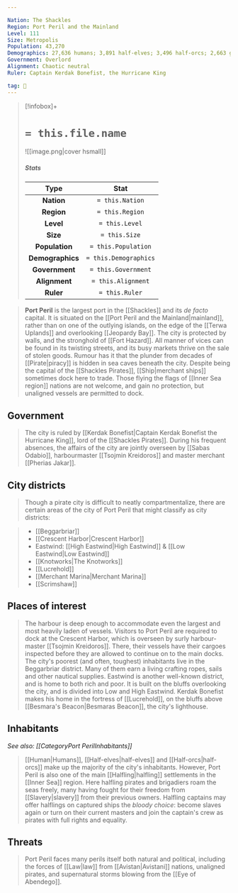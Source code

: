 ```yaml
---

Nation: The Shackles
Region: Port Peril and the Mainland
Level: 111
Size: Metropolis
Population: 43,270
Demographics: 27,636 humans; 3,891 half-elves; 3,496 half-orcs; 2,663 gnomes; 2,230 halflings; 1,798 elves; 1,357 dwarves; 199 other
Government: Overlord
Alignment: Chaotic neutral
Ruler: Captain Kerdak Bonefist, the Hurricane King

tag: 🌃
---
```


> [!infobox]+
> #  `= this.file.name`
> ![[image.png|cover hsmall]]
> ##### Stats
> Type | Stat |
> :---:|:---:|
> **Nation** | `= this.Nation` |
> **Region** | `= this.Region` |
> **Level** | `= this.Level` |
> **Size** | `= this.Size` |
> **Population** | `= this.Population` |
> **Demographics** | `= this.Demographics` |
> **Government** | `= this.Government` |
> **Alignment** | `= this.Alignment` |
> **Ruler** | `= this.Ruler` |



> 
> **Port Peril** is the largest port in the [[Shackles]] and its *de facto* capital. It is situated on the [[Port Peril and the Mainland|mainland]], rather than on one of the outlying islands, on the edge of the [[Terwa Uplands]] and overlooking [[Jeopardy Bay]]. The city is protected by walls, and the stronghold of [[Fort Hazard]]. All manner of vices can be found in its twisting streets, and its busy markets thrive on the sale of stolen goods. Rumour has it that the plunder from decades of [[Pirate|piracy]] is hidden in sea caves beneath the city.
> Despite being the capital of the [[Shackles Pirates]], [[Ship|merchant ships]] sometimes dock here to trade. Those flying the flags of [[Inner Sea region]] nations are not welcome, and gain no protection, but unaligned vessels are permitted to dock.



## Government

> The city is ruled by [[Kerdak Bonefist|Captain Kerdak Bonefist the Hurricane King]], lord of the [[Shackles Pirates]]. During his frequent absences, the affairs of the city are jointly overseen by [[Sabas Odabio]], harbourmaster [[Tsojmin Kreidoros]] and master merchant [[Pherias Jakar]].


## City districts

> Though a pirate city is difficult to neatly compartmentalize, there are certain areas of the city of Port Peril that might classify as city districts:

> - [[Beggarbriar]]
> - [[Crescent Harbor|Crescent Harbor]]
> - Eastwind: [[High Eastwind|High Eastwind]] & [[Low Eastwind|Low Eastwind]]
> - [[Knotworks|The Knotworks]]
> - [[Lucrehold]]
> - [[Merchant Marina|Merchant Marina]]
> - [[Scrimshaw]]

## Places of interest

> The harbour is deep enough to accommodate even the largest and most heavily laden of vessels. Visitors to Port Peril are required to dock at the Crescent Harbor, which is overseen by surly harbour-master [[Tsojmin Kreidoros]]. There, their vessels have their cargoes inspected before they are allowed to continue on to the main docks.
> The city's poorest (and often, toughest) inhabitants live in the Beggarbriar district. Many of them earn a living crafting ropes, sails and other nautical supplies.
> Eastwind is another well-known district, and is home to both rich and poor.  It is built on the bluffs overlooking the city, and is divided into Low and High Eastwind.
> Kerdak Bonefist makes his home in the fortress of [[Lucrehold]], on the bluffs above [[Besmara's Beacon|Besmaras Beacon]], the city's lighthouse.


## Inhabitants

*See also: [[CategoryPort PerilInhabitants]]*
> [[Human|Humans]], [[Half-elves|half-elves]] and [[Half-orcs|half-orcs]] make up the majority of the city's inhabitants.
> However, Port Peril is also one of the main [[Halfling|halfling]] settlements in the [[Inner Sea]] region. Here halfling pirates and brigadiers roam the seas freely, many having fought for their freedom from [[Slavery|slavery]] from their previous owners. Halfling captains may offer halflings on captured ships the *bloody choice*: become slaves again or turn on their current masters and join the captain's crew as pirates with full rights and equality.


## Threats

> Port Peril faces many perils itself both natural and political, including the forces of [[Law|law]] from [[Avistan|Avistani]] nations, unaligned pirates, and supernatural storms blowing from the [[Eye of Abendego]].









